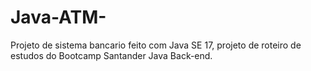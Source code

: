 # Java-ATM-
Projeto de sistema bancario feito com Java SE 17, projeto de roteiro de estudos do Bootcamp Santander Java Back-end.
